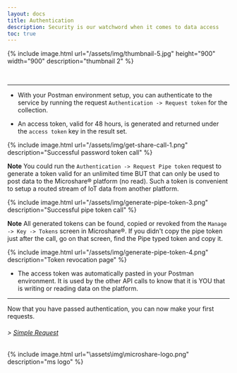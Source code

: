 ```yaml
---
layout: docs
title: Authentication
description: Security is our watchword when it comes to data access
toc: true
---
```



{% include image.html url="/assets/img/thumbnail-5.jpg" height="900" width="900" description="thumbnail 2" %}


<br>


---------------------------------------

* With your Postman environment setup, you can authenticate to the service by running the request `Authentication -> Request token` for the collection.   

* An access token, valid for 48 hours, is generated and returned under the `access token` key in the result set.

{% include image.html url="/assets/img/get-share-call-1.png" description="Successful password token call" %}

**Note** You could run the `Authentication -> Request Pipe token` request to generate a token valid for an unlimited time BUT that can only be used to post data to the Microshare® platform (no read). Such a token is convenient to setup a routed stream of IoT data from another platform.

{% include image.html url="/assets/img/generate-pipe-token-3.png" description="Successful pipe token call" %}

**Note** All generated tokens can be found, copied or revoked from the `Manage -> Key -> Tokens` screen in Microshare®. If you didn't copy the pipe token just after the call, go on that screen, find the Pipe typed token and copy it.

{% include image.html url="/assets/img/generate-pipe-token-4.png" description="Token revocation page" %}
 
* The access token was automatically pasted in your Postman environment. It is used by the other API calls to know that it is YOU that is writing or reading data on the platform.



---------------------------------------

Now that you have passed authentication, you can now make your first requests.

###### > [Simple Request](../simple-requests)

{% include image.html url="\assets\img\microshare-logo.png"  description="ms logo" %}
